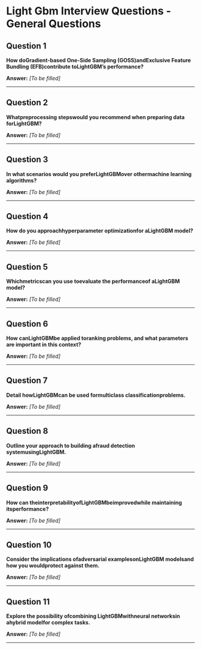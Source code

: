 # Light Gbm Interview Questions - General Questions

## Question 1

**How doGradient-based One-Side Sampling (GOSS)andExclusive Feature Bundling (EFB)contribute toLightGBM’s performance?**

**Answer:** _[To be filled]_

---

## Question 2

**Whatpreprocessing stepswould you recommend when preparing data forLightGBM?**

**Answer:** _[To be filled]_

---

## Question 3

**In what scenarios would you preferLightGBMover othermachine learning algorithms?**

**Answer:** _[To be filled]_

---

## Question 4

**How do you approachhyperparameter optimizationfor aLightGBM model?**

**Answer:** _[To be filled]_

---

## Question 5

**Whichmetricscan you use toevaluate the performanceof aLightGBM model?**

**Answer:** _[To be filled]_

---

## Question 6

**How canLightGBMbe applied toranking problems, and what parameters are important in this context?**

**Answer:** _[To be filled]_

---

## Question 7

**Detail howLightGBMcan be used formulticlass classificationproblems.**

**Answer:** _[To be filled]_

---

## Question 8

**Outline your approach to building afraud detection systemusingLightGBM.**

**Answer:** _[To be filled]_

---

## Question 9

**How can theinterpretabilityofLightGBMbeimprovedwhile maintaining itsperformance?**

**Answer:** _[To be filled]_

---

## Question 10

**Consider the implications ofadversarial examplesonLightGBM modelsand how you wouldprotect against them.**

**Answer:** _[To be filled]_

---

## Question 11

**Explore the possibility ofcombining LightGBMwithneural networksin ahybrid modelfor complex tasks.**

**Answer:** _[To be filled]_

---

